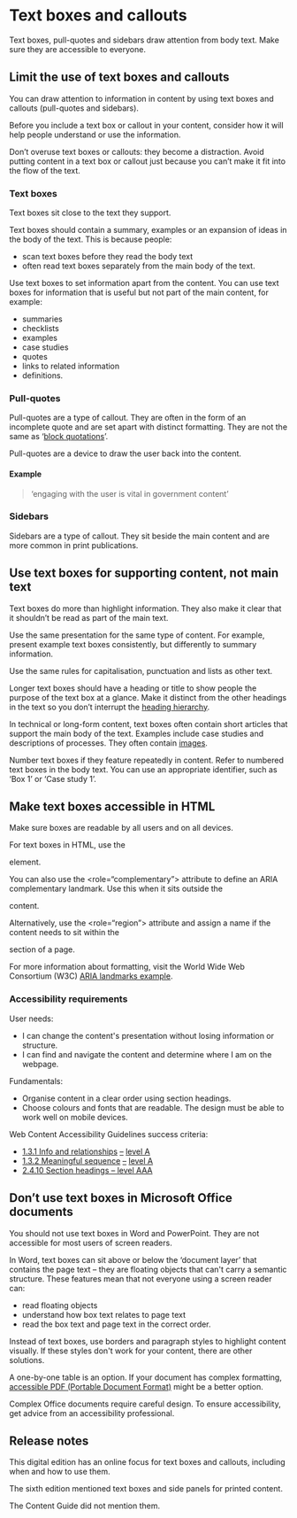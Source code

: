 Text boxes and callouts
=======================

Text boxes, pull-quotes and sidebars draw attention from body text. Make sure they are accessible to everyone.

Limit the use of text boxes and callouts 
-----------------------------------------

You can draw attention to information in content by using text boxes and callouts (pull-quotes and sidebars). 

Before you include a text box or callout in your content, consider how it will help people understand or use the information.

Don’t overuse text boxes or callouts: they become a distraction. Avoid putting content in a text box or callout just because you can’t make it fit into the flow of the text.

### Text boxes

Text boxes sit close to the text they support.

Text boxes should contain a summary, examples or an expansion of ideas in the body of the text. This is because people:

*   scan text boxes before they read the body text
*   often read text boxes separately from the main body of the text.

Use text boxes to set information apart from the content. You can use text boxes for information that is useful but not part of the main content, for example:

*   summaries
*   checklists
*   examples
*   case studies
*   quotes
*   links to related information
*   definitions.

### Pull-quotes

Pull-quotes are a type of callout. They are often in the form of an incomplete quote and are set apart with distinct formatting. They are not the same as ‘[block quotations](/node/114#format_long_quotes_as_block_quotes_with_no_quotation_marks)’.

Pull-quotes are a device to draw the user back into the content.

#### Example

> ‘engaging with the user is vital in government content’

### Sidebars

Sidebars are a type of callout. They sit beside the main content and are more common in print publications.

Use text boxes for supporting content, not main text
----------------------------------------------------

Text boxes do more than highlight information. They also make it clear that it shouldn’t be read as part of the main text.

Use the same presentation for the same type of content. For example, present example text boxes consistently, but differently to summary information.

Use the same rules for capitalisation, punctuation and lists as other text.

Longer text boxes should have a heading or title to show people the purpose of the text box at a glance. Make it distinct from the other headings in the text so you don’t interrupt the [heading hierarchy](/node/51#organise_heading_levels_in_a_logical_order).

In technical or long-form content, text boxes often contain short articles that support the main body of the text. Examples include case studies and descriptions of processes. They often contain [images](/node/46).

Number text boxes if they feature repeatedly in content. Refer to numbered text boxes in the body text. You can use an appropriate identifier, such as ‘Box 1’ or ‘Case study 1’.

Make text boxes accessible in HTML
----------------------------------

Make sure boxes are readable by all users and on all devices.

For text boxes in HTML, use the <aside> element.

You can also use the <role=“complementary”\> attribute to define an ARIA complementary landmark. Use this when it sits outside the <main> content.

Alternatively, use the <role=“region”\> attribute and assign a name if the content needs to sit within the <main> section of a page.

For more information about formatting, visit the World Wide Web Consortium (W3C) [ARIA landmarks example](https://www.w3.org/TR/wai-aria-practices/examples/landmarks/complementary.html).

### Accessibility requirements

User needs:

*   I can change the content's presentation without losing information or structure.
*   I can find and navigate the content and determine where I am on the webpage.

Fundamentals:

*   Organise content in a clear order using section headings.
*   Choose colours and fonts that are readable. The design must be able to work well on mobile devices.

Web Content Accessibility Guidelines success criteria:

*   [1.3.1 Info and relationships](https://www.w3.org/WAI/WCAG21/quickref/?showtechniques=131#info-and-relationships) [–](https://www.w3.org/WAI/WCAG21/quickref/#section-headings) [level A](https://www.w3.org/WAI/WCAG21/quickref/?showtechniques=131#info-and-relationships)
*   [1.3.2 Meaningful sequence](https://www.w3.org/WAI/WCAG21/quickref/?showtechniques=131#meaningful-sequence) [–](https://www.w3.org/WAI/WCAG21/quickref/#section-headings) [level A](https://www.w3.org/WAI/WCAG21/quickref/?showtechniques=131#meaningful-sequence)
*   [2.4.10 Section headings – level AAA](https://www.w3.org/WAI/WCAG21/quickref/#section-headings)

Don’t use text boxes in Microsoft Office documents
--------------------------------------------------

You should not use text boxes in Word and PowerPoint. They are not accessible for most users of screen readers.

In Word, text boxes can sit above or below the ‘document layer’ that contains the page text – they are floating objects that can't carry a semantic structure. These features mean that not everyone using a screen reader can:

*   read floating objects
*   understand how box text relates to page text
*   read the box text and page text in the correct order.

Instead of text boxes, use borders and paragraph styles to highlight content visually. If these styles don't work for your content, there are other solutions.

A one-by-one table is an option. If your document has complex formatting, [accessible PDF (Portable Document Format)](https://www.stylemanual.gov.au/format-writing-and-structure/content-formats/pdf-portable-document-format#make_pdf_content_accessible_to_all_users) might be a better option.

Complex Office documents require careful design. To ensure accessibility, get advice from an accessibility professional.

Release notes
-------------

This digital edition has an online focus for text boxes and callouts, including when and how to use them.

The sixth edition mentioned text boxes and side panels for printed content.

The Content Guide did not mention them.